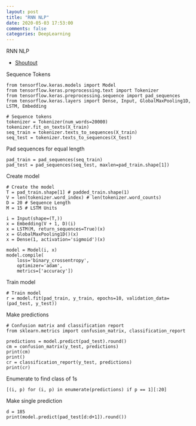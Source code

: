 ```yaml
---
layout: post
title: "RNN NLP"
date: 2020-05-03 17:53:00 
comments: false
categories: DeepLearning
---
```


RNN NLP

* [Shoutout](https://lazyprogrammer.me/tensorflow-2-0-is-here-get-the-vip-version-now/)

Sequence Tokens
```
from tensorflow.keras.models import Model
from tensorflow.keras.preprocessing.text import Tokenizer
from tensorflow.keras.preprocessing.sequence import pad_sequences
from tensorflow.keras.layers import Dense, Input, GlobalMaxPooling1D, LSTM, Embedding

# Sequence tokens
tokenizer = Tokenizer(num_words=20000)
tokenizer.fit_on_texts(X_train)
seq_train = tokenizer.texts_to_sequences(X_train)
seq_test = tokenizer.texts_to_sequences(X_test)
```

Pad sequences for equal length
```
pad_train = pad_sequences(seq_train)
pad_test = pad_sequences(seq_test, maxlen=pad_train.shape[1])
```

Create model
```
# Create the model
T = pad_train.shape[1] # padded_train.shape(1)
V = len(tokenizer.word_index) # len(tokenizer.word_counts)
D = 20 # Sequence Length
M = 15 # LSTM Units

i = Input(shape=(T,))
x = Embedding(V + 1, D)(i)
x = LSTM(M, return_sequences=True)(x)
x = GlobalMaxPooling1D()(x)
x = Dense(1, activation='sigmoid')(x)

model = Model(i, x)
model.compile(
    loss='binary_crossentropy',
    optimizer='adam',
    metrics=['accuracy'])
```

Train model
```
# Train model
r = model.fit(pad_train, y_train, epochs=10, validation_data=(pad_test, y_test))
```

Make predictions
```
# Confusion matrix and classification report
from sklearn.metrics import confusion_matrix, classification_report

predictions = model.predict(pad_test).round()
cm = confusion_matrix(y_test, predictions)
print(cm)
print()
cr = classification_report(y_test, predictions)
print(cr)
```

Enumerate to find class of 1s
```
[(i, p) for (i, p) in enumerate(predictions) if p == 1][:20]
```

Make single prediction
```
d = 185
print(model.predict(pad_test[d:d+1]).round())
```